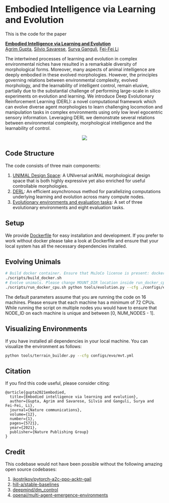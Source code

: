 # Embodied Intelligence via Learning and Evolution

This is the code for the paper

**<a href="https://arxiv.org/abs/2102.02202">Embodied Intelligence via Learning and Evolution</a>**
<br>
<a href="http://web.stanford.edu/~agrim/">Agrim Gupta</a>,
<a href="http://cvgl.stanford.edu/silvio/">Silvio Savarese</a>,
<a href="https://ganguli-gang.stanford.edu/surya.html">Surya Ganguli</a>,
<a href="http://vision.stanford.edu/feifeili/">Fei-Fei Li</a>
<br>

The intertwined processes of learning and evolution in complex environmental niches have resulted in a remarkable diversity of morphological forms. Moreover, many aspects of animal intelligence are deeply embodied in these evolved morphologies. However, the principles governing relations between environmental complexity, evolved morphology, and the learnability of intelligent control, remain elusive, partially due to the substantial challenge of performing large-scale in silico experiments on evolution and learning. We introduce Deep Evolutionary Reinforcement Learning (DERL): a novel computational framework which can evolve diverse agent morphologies to learn challenging locomotion and manipulation tasks in complex environments using only low level egocentric sensory information. Leveraging DERL we demonstrate several relations between environmental complexity, morphological intelligence and the learnability of control.

<div align='center'>
<img src="images/teaser.gif"></img>
</div>

## Code Structure

The code consists of three main components:

1. [UNIMAL Design Space](derl/envs/morphology.py): A UNIversal aniMAL morphological design space that is both highly expressive yet also enriched for useful controllable morphologies.
2. [DERL](tools/evolution.py): An efficient asynchronous method for parallelizing computations underlying learning and evolution across many compute nodes.
3. [Evolutionary environments and evaluation tasks](derl/envs):  A set of three evolutionary environments and eight evaluation tasks. 

## Setup
We provide [Dockerfile](docker/Dockerfile) for easy installation and development. If you prefer to work without docker please take a look at Dockerfile and ensure that your local system has all the necessary dependencies installed. 

## Evolving Unimals
```bash
# Build docker container. Ensure that MuJoCo license is present: docker/mjkey.txt
./scripts/build_docker.sh
# Evolve unimals. Please change MOUNT_DIR location inside run_docker_cpu.sh
./scripts/run_docker_cpu.sh python tools/evolution.py --cfg ./configs/evo/ft_test.yml NODE_ID 0
```

The default parameters assume that you are running the code on 16 machines. Please ensure that each machine has a minimum of 72 CPUs. While running the script on multiple nodes you would have to ensure that NODE_ID on each machine is unique and between [0, NUM_NODES - 1].

## Visualizing Environments
If you have installed all dependencies in your local machine. You can visualize the environment as follows:

```bash
python tools/terrain_builder.py --cfg configs/evo/mvt.yml
```

## Citation
If you find this code useful, please consider citing:

```text
@article{gupta2021embodied,
  title={Embodied intelligence via learning and evolution},
  author={Gupta, Agrim and Savarese, Silvio and Ganguli, Surya and Fei-Fei, Li},
  journal={Nature communications},
  volume={12},
  number={1},
  pages={5721},
  year={2021},
  publisher={Nature Publishing Group}
}

```

## Credit

This codebase would not have been possible without the following amazing open source codebases:

1. [ikostrikov/pytorch-a2c-ppo-acktr-gail](https://github.com/ikostrikov/pytorch-a2c-ppo-acktr-gail)
2. [hill-a/stable-baselines](https://github.com/hill-a/stable-baselines)
3. [deepmind/dm_control](https://github.com/deepmind/dm_control)
4. [openai/multi-agent-emergence-environments](https://github.com/openai/multi-agent-emergence-environments)